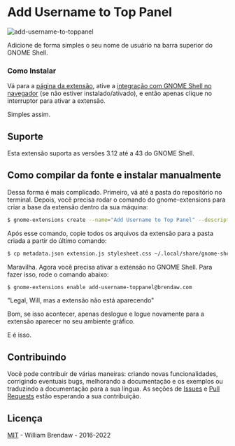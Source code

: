 # Add Username to Top Panel

![add-username-to-toppanel](https://extensions.gnome.org/extension-data/screenshots/screenshot_1108.png)

Adicione de forma simples o seu nome de usuário na barra superior do GNOME Shell.

### Como Instalar

Vá para a [página da extensão](https://extensions.gnome.org/extension/1108/add-username-to-top-panel/), ative a [integração com GNOME Shell no navegador](https://wiki.gnome.org/Projects/GnomeShellIntegrationForChrome) (se não estiver instalado/ativado), e então apenas clique no interruptor para ativar a extensão.

Simples assim.

## Suporte

Esta extensão suporta as versões 3.12 até a 43 do GNOME Shell.

## Como compilar da fonte e instalar manualmente

Dessa forma é mais complicado. Primeiro, vá até a pasta do repositório no terminal. Depois, você precisa rodar o comando do gnome-extensions para criar a base da extensão dentro da sua máquina:

``` bash
$ gnome-extensions create --name="Add Username to Top Panel" --description="Simply add your username to topbar panel quick settings menu" --uuid="add-username-toppanel@brendaw.com"
```
Após esse comando, copie todos os arquivos da extensão para a pasta criada a partir do último comando:

``` bash
$ cp metadata.json extension.js stylesheet.css ~/.local/share/gnome-shell/extensions/add-username-toppanel@brendaw.com
```

Maravilha. Agora você precisa ativar a extensão no GNOME Shell. Para fazer isso, rode o comando abaixo:

``` bash
$ gnome-extensions enable add-username-toppanel@brendaw.com
```

"Legal, Will, mas a extensão não está aparecendo"

Bom, se isso acontecer, apenas deslogue e logue novamente para a extensão aparecer no seu ambiente gráfico.

E é isso.

## Contribuindo

Você pode contribuir de várias maneiras: criando novas funcionalidades, corrigindo eventuais bugs, melhorando a documentação e os exemplos ou traduzindo a documentação para a sua língua. As seções de [Issues](https://github.com/brendaw/add-username-toppanel/issues) e [Pull Requests](https://github.com/brendaw/add-username-toppanel/pulls) estão esperando a sua contribuição.

## Licença

[MIT](LICENSE) - William Brendaw - 2016-2022
